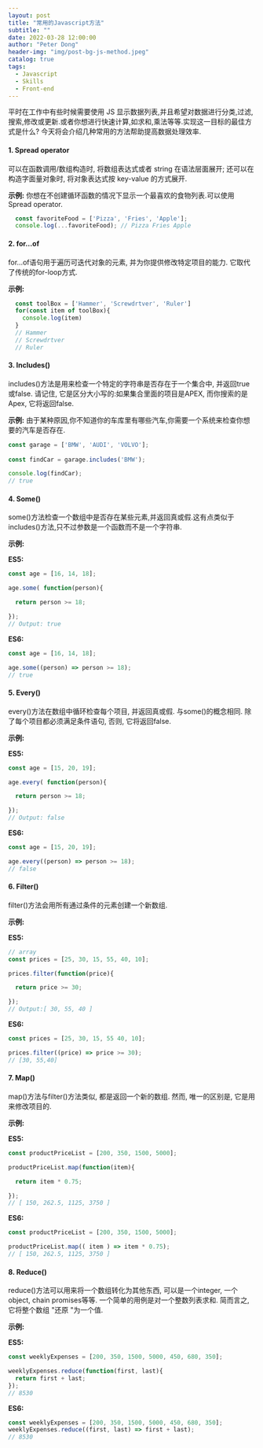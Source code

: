 ```yaml
---
layout: post
title: "常用的Javascript方法"
subtitle: ""
date: 2022-03-28 12:00:00
author: "Peter Dong"
header-img: "img/post-bg-js-method.jpeg"
catalog: true
tags:
  - Javascript
  - Skills
  - Front-end
---
```


平时在工作中有些时候需要使用 JS 显示数据列表,并且希望对数据进行分类,过滤,搜索,修改或更新.或者你想进行快速计算,如求和,乘法等等.实现这一目标的最佳方式是什么? 今天将会介绍几种常用的方法帮助提高数据处理效率.
#### 1. Spread operator

可以在函数调用/数组构造时, 将数组表达式或者 string 在语法层面展开; 还可以在构造字面量对象时, 将对象表达式按 key-value 的方式展开. 

**示例:** 
你想在不创建循环函数的情况下显示一个最喜欢的食物列表.可以使用Spread operator.

``` javascript
  const favoriteFood = ['Pizza', 'Fries', 'Apple'];
  console.log(...favoriteFood); // Pizza Fries Apple
```

#### 2. for…of

for…of语句用于遍历可迭代对象的元素, 并为你提供修改特定项目的能力. 它取代了传统的for-loop方式.

**示例:**

``` javascript
  const toolBox = ['Hammer', 'Screwdrtver', 'Ruler']
  for(const item of toolBox){
    console.log(item)
  }
  // Hammer
  // Screwdrtver
  // Ruler
```

#### 3. Includes()

includes()方法是用来检查一个特定的字符串是否存在于一个集合中, 并返回true或false. 请记住, 它是区分大小写的:如果集合里面的项目是APEX, 而你搜索的是Apex, 它将返回false.

**示例:**
由于某种原因,你不知道你的车库里有哪些汽车,你需要一个系统来检查你想要的汽车是否存在.

```javascript
const garage = ['BMW', 'AUDI', 'VOLVO']; 
 
const findCar = garage.includes('BMW'); 

console.log(findCar);
// true
```

#### 4. Some()

some()方法检查一个数组中是否存在某些元素,并返回真或假.这有点类似于includes()方法,只不过参数是一个函数而不是一个字符串.

**示例:**

**ES5:**
```javascript
const age = [16, 14, 18];

age.some( function(person){

  return person >= 18;

});
// Output: true
```

**ES6:**
```javascript
const age = [16, 14, 18];

age.some((person) => person >= 18);
// true
```

#### 5. Every()

every()方法在数组中循环检查每个项目, 并返回真或假. 与some()的概念相同. 除了每个项目都必须满足条件语句, 否则, 它将返回false.

**示例:**

**ES5:**
```javascript
const age = [15, 20, 19];

age.every( function(person){

  return person >= 18;

});
// Output: false
```

**ES6:**
```javascript
const age = [15, 20, 19];

age.every((person) => person >= 18);
// false
```

#### 6. Filter()

filter()方法会用所有通过条件的元素创建一个新数组.

**示例:**

**ES5:**
```javascript
// array
const prices = [25, 30, 15, 55, 40, 10];

prices.filter(function(price){ 

  return price >= 30;

});
// Output:[ 30, 55, 40 ]
```

**ES6:**
```javascript
const prices = [25, 30, 15, 55 40, 10]; 

prices.filter((price) => price >= 30);
// [30, 55,40]
```

#### 7. Map()

map()方法与filter()方法类似, 都是返回一个新的数组. 然而, 唯一的区别是, 它是用来修改项目的.

**示例:**

**ES5:**
```javascript
const productPriceList = [200, 350, 1500, 5000]; 

productPriceList.map(function(item){

  return item * 0.75;

});
// [ 150, 262.5, 1125, 3750 ]
```

**ES6:**
```javascript
const productPriceList = [200, 350, 1500, 5000]; 

productPriceList.map(( item ) => item * 0.75);
// [ 150, 262.5, 1125, 3750 ]
```

#### 8. Reduce()

reduce()方法可以用来将一个数组转化为其他东西, 可以是一个integer, 一个object, chain promises等等. 一个简单的用例是对一个整数列表求和. 简而言之, 它将整个数组 "还原 "为一个值.

**示例:**

**ES5:**
```javascript
const weeklyExpenses = [200, 350, 1500, 5000, 450, 680, 350];

weeklyExpenses.reduce(function(first, last){
  return first + last;
});
// 8530
```

**ES6:**
```javascript
const weeklyExpenses = [200, 350, 1500, 5000, 450, 680, 350];
weeklyExpenses.reduce((first, last) => first + last);
// 8530
```
